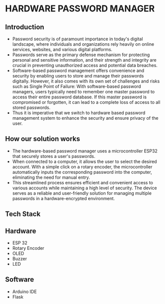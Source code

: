 # HARDWARE PASSWORD MANAGER
## Introduction

- Password security is of paramount importance in today's digital landscape, where individuals and organizations rely heavily on online services, websites, and various digital platforms.
- Passwords serve as the primary defense mechanism for protecting personal and sensitive information, and their strength and integrity are crucial in preventing unauthorized access and potential data breaches.
- Software-based password management offers convenience and security by enabling users to store and manage their passwords digitally. However, it also comes with its own set of challenges and risks such as Single Point of Failure: With software-based password managers, users typically need to remember one master password to access their entire password database. If this master password is compromised or forgotten, it can lead to a complete loss of access to all stored passwords.
- Thus it is imperative that we switch to hardware based password management system to enhance the security and ensure privacy of the user.


## How our solution works

- The hardware-based password manager uses a microcontroller ESP32 that securely stores a user's passwords. 
- When connected to a computer, it allows the user to select the desired account. With a simple click on a rotary encoder, the microcontroller automatically inputs the corresponding password into the computer, eliminating the need for manual entry. 
- This streamlined process ensures efficient and convenient access to various accounts while maintaining a high level of security. The device serves as a reliable and user-friendly solution for managing multiple passwords in a hardware-encrypted environment.


## Tech Stack

## Hardware 

- ESP 32                                                                           
- Rotary Encoder                                                                 
- OLED
- Buzzer
- LED

## Software

- Arduino IDE
- Flask
